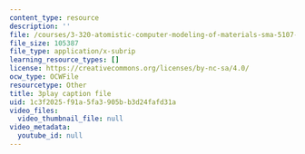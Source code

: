 ```yaml
---
content_type: resource
description: ''
file: /courses/3-320-atomistic-computer-modeling-of-materials-sma-5107-spring-2005/1c3f2025f91a5fa3905bb3d24fafd31a_tynCH4dosA8.vtt
file_size: 105387
file_type: application/x-subrip
learning_resource_types: []
license: https://creativecommons.org/licenses/by-nc-sa/4.0/
ocw_type: OCWFile
resourcetype: Other
title: 3play caption file
uid: 1c3f2025-f91a-5fa3-905b-b3d24fafd31a
video_files:
  video_thumbnail_file: null
video_metadata:
  youtube_id: null
---
```

